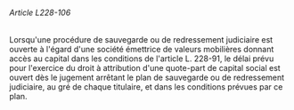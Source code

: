 ###### Article L228-106

Lorsqu'une procédure de sauvegarde ou de redressement judiciaire est ouverte à l'égard d'une société émettrice de valeurs mobilières donnant accès au capital dans les conditions de l'article L. 228-91, le délai prévu pour l'exercice du droit à attribution d'une quote-part de capital social est ouvert dès le jugement arrêtant le plan de sauvegarde ou de redressement judiciaire, au gré de chaque titulaire, et dans les conditions prévues par ce plan.

